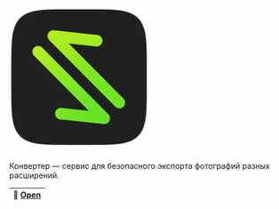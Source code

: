 <h1 align="left">
  <a href="https://vk.com/app7561776/"><img src="image.png" width="250" alt="newRelease logo"></a>
</h1>

Конвертер — сервис для безопасного экспорта фотографий разных расширений.

| 🌄 [Open](https://vk.com/app7561776) |
|----------------------------------------------|
